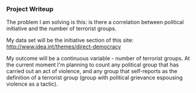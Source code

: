### Project Writeup

The problem I am solving is this: is there a correlation between political initiative and the number of terrorist groups.


My data set will be the initiative section of this site: http://www.idea.int/themes/direct-democracy


My outcome will be a continuous variable - number of terrorist groups.
At the current moment I'm planning to count any political group that has carried out an act of violence, and any group that self-reports as the definition of a terrorist group (group with political grievance espousing violence as a tactic).